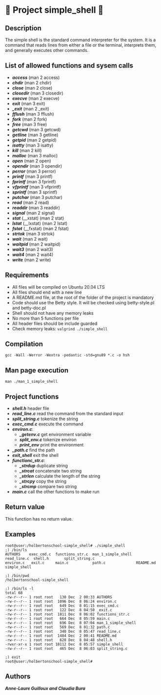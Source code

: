 # 🐧 Project simple_shell 🐧

## Description
The simple shell is the standard command interpreter for the system. It is a command that reads lines from either a file or the terminal, interprets them, and generally executes other commands.

## List of allowed functions and sysem calls
* ***access*** (man 2 access)
* ***chdir*** (man 2 chdir)
* ***close*** (man 2 close)
* ***closedir*** (man 3 closedir)
* ***execve*** (man 2 execve)
* ***exit*** (man 3 exit)
* ***_exit*** (man 2 _exit)
* ***fflush*** (man 3 fflush)
* ***fork*** (man 2 fork)
* ***free*** (man 3 free)
* ***getcwd*** (man 3 getcwd)
* ***getline*** (man 3 getline)
* ***getpid*** (man 2 getpid)
* ***isatty*** (man 3 isatty)
* ***kill*** (man 2 kill)
* ***malloc*** (man 3 malloc)
* ***open*** (man 2 open)
* ***opendir*** (man 3 opendir)
* ***perror*** (man 3 perror)
* ***printf*** (man 3 printf)
* ***fprintf*** (man 3 fprintf)
* ***vfprintf*** (man 3 vfprintf)
* ***sprintf*** (man 3 sprintf)
* ***putchar*** (man 3 putchar)
* ***read*** (man 2 read)
* ***readdir*** (man 3 readdir)
* ***signal*** (man 2 signal)
* ***stat*** (__xstat) (man 2 stat)
* ***lstat*** (__lxstat) (man 2 lstat)
* ***fstat*** (__fxstat) (man 2 fstat)
* ***strtok*** (man 3 strtok)
* ***wait*** (man 2 wait)
* ***waitpid*** (man 2 waitpid)
* ***wait3*** (man 2 wait3)
* ***wait4*** (man 2 wait4)
* ***write*** (man 2 write)

## Requirements
* All files will be compiled on Ubuntu 20.04 LTS
* All files should end with a new line
* A README.md file, at the root of the folder of the project is mandatory
* Code should use the Betty style. It will be checked using betty-style.pl and betty-doc.pl
* Shell should not have any memory leaks
* No more than 5 functions per file
* All header files should be include guarded
* Check memory leaks: ```valgrind ./simple_shell```

## Compilation
```gcc -Wall -Werror -Wextra -pedantic -std=gnu89 *.c -o hsh```

## Man page execution
```man ./man_1_simple_shell```

## Project functions
* ***shell.h*** header file
* ***read_line.c*** read the command from the standard input
* ***split_string.c*** tokenize the string
* ***exec_cmd.c*** execute the command
* ***environ.c***:  
  * ***_getenv.c*** get environment variable
  * ***split_env.c*** tokenize environ
  * ***print_env*** print the environment
* ***_path.c*** find the path
* ***exit_shell*** exit the shell 
* ***functionc_str.c***: 
  * ***_strdup*** duplicate string
  * ***_strcat*** concatenate two string
  * ***_strlen*** calculate the length of the string
  * ***_strcpy*** copy the string
  * ***_strcmp*** compare two string
* ***main.c*** call the other functions to make run

## Return value
This function has no return value.

## Examples
```
root@user:/holbertonschool-simple_shell# ./simple_shell
;) /bin/ls
AUTHORS    exec_cmd.c  functions_str.c  man_1_simple_shell  read_line.c  shell.h       split_string.c
environ.c  _exit.c     main.c           path.c              README.md    simple_shell

;) /bin/pwd
/holbertonschool-simple_shell

;) /bin/ls -l
total 68
-rw-r--r-- 1 root root   130 Dec  2 00:33 AUTHORS
-rw-r--r-- 1 root root  1096 Dec  8 06:24 environ.c
-rw-r--r-- 1 root root   649 Dec  8 01:15 exec_cmd.c
-rw-r--r-- 1 root root   122 Dec  8 04:50 _exit.c
-rw-r--r-- 1 root root  1811 Dec  8 06:02 functions_str.c
-rw-r--r-- 1 root root   664 Dec  8 05:59 main.c
-rw-r--r-- 1 root root   696 Dec  8 07:04 man_1_simple_shell
-rw-r--r-- 1 root root   569 Dec  8 01:32 path.c
-rw-r--r-- 1 root root   340 Dec  8 05:47 read_line.c
-rw-r--r-- 1 root root  1484 Dec  2 00:41 README.md
-rw-r--r-- 1 root root   628 Dec  8 04:48 shell.h
-rwxr-xr-x 1 root root 18112 Dec  8 05:57 simple_shell
-rw-r--r-- 1 root root   465 Dec  8 06:03 split_string.c

;) exit
root@user:/holbertonschool-simple_shell#
```

## Authors
***Anne-Laure Guilloux and Claudia Bura***
